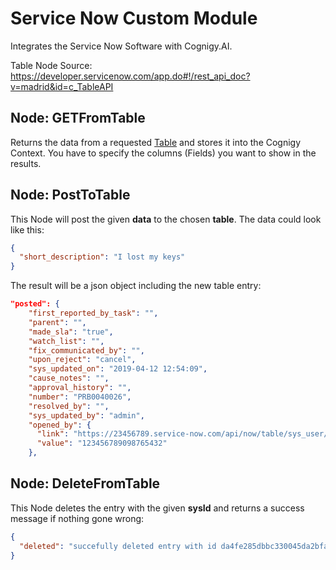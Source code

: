 # Service Now Custom Module

Integrates the Service Now Software with Cognigy.AI.



Table Node Source: https://developer.servicenow.com/app.do#!/rest_api_doc?v=madrid&id=c_TableAPI

## Node: GETFromTable

Returns the data from a requested [Table](https://docs.servicenow.com/bundle/jakarta-servicenow-platform/page/administer/reference-pages/reference/r_TablesAndClasses.html?title=Tables_and_Classes) and stores it into the Cognigy Context. You have to specify the columns (Fields) you want to show in the results.

## Node: PostToTable

This Node will post the given **data** to the chosen **table**. The data could look like this: 

```json
{
  "short_description": "I lost my keys"
}
```

The result will be a json object including the new table entry:

```json
"posted": {
    "first_reported_by_task": "",
    "parent": "",
    "made_sla": "true",
    "watch_list": "",
    "fix_communicated_by": "",
    "upon_reject": "cancel",
    "sys_updated_on": "2019-04-12 12:54:09",
    "cause_notes": "",
    "approval_history": "",
    "number": "PRB0040026",
    "resolved_by": "",
    "sys_updated_by": "admin",
    "opened_by": {
      "link": "https://23456789.service-now.com/api/now/table/sys_user/123456789098765432",
      "value": "123456789098765432"
    },
```



## Node: DeleteFromTable

This Node deletes the entry with the given **sysId** and returns a success message if nothing gone wrong: 

```json
{
  "deleted": "succefully deleted entry with id da4fe285dbbc330045da2bfa4b9619d6"
}
```

